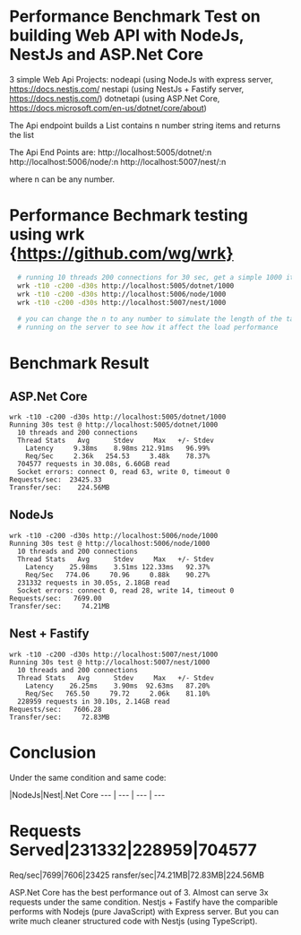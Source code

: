 # Performance Benchmark Test on building Web API with NodeJs, NestJs and ASP.Net Core
3 simple Web Api Projects: 
nodeapi (using NodeJs with express server, https://docs.nestjs.com/
nestapi (using NestJs + Fastify server, https://docs.nestjs.com/)
dotnetapi  (using ASP.Net Core, https://docs.microsoft.com/en-us/dotnet/core/about)

The Api endpoint builds a List contains n number string items and returns the list

The Api End Points are: 
http://localhost:5005/dotnet/:n
http://localhost:5006/node/:n
http://localhost:5007/nest/:n

where n can be any number.

# Performance Bechmark testing using wrk {https://github.com/wg/wrk}
```bash
  # running 10 threads 200 connections for 30 sec, get a simple 1000 items list
  wrk -t10 -c200 -d30s http://localhost:5005/dotnet/1000
  wrk -t10 -c200 -d30s http://localhost:5006/node/1000
  wrk -t10 -c200 -d30s http://localhost:5007/nest/1000
  
  # you can change the n to any number to simulate the length of the tasks 
  # running on the server to see how it affect the load performance 
```

# Benchmark Result

## ASP.Net Core
```
wrk -t10 -c200 -d30s http://localhost:5005/dotnet/1000
Running 30s test @ http://localhost:5005/dotnet/1000
  10 threads and 200 connections
  Thread Stats   Avg      Stdev     Max   +/- Stdev
    Latency     9.38ms    8.98ms 212.91ms   96.99%
    Req/Sec     2.36k   254.53     3.48k    78.37%
  704577 requests in 30.08s, 6.60GB read
  Socket errors: connect 0, read 63, write 0, timeout 0
Requests/sec:  23425.33
Transfer/sec:    224.56MB
```

## NodeJs
```
wrk -t10 -c200 -d30s http://localhost:5006/node/1000  
Running 30s test @ http://localhost:5006/node/1000
  10 threads and 200 connections
  Thread Stats   Avg      Stdev     Max   +/- Stdev
    Latency    25.98ms    3.51ms 122.33ms   92.37%
    Req/Sec   774.06     70.96     0.88k    90.27%
  231332 requests in 30.05s, 2.18GB read
  Socket errors: connect 0, read 28, write 14, timeout 0
Requests/sec:   7699.00
Transfer/sec:     74.21MB
```

## Nest + Fastify
```
wrk -t10 -c200 -d30s http://localhost:5007/nest/1000
Running 30s test @ http://localhost:5007/nest/1000
  10 threads and 200 connections
  Thread Stats   Avg      Stdev     Max   +/- Stdev
    Latency    26.25ms    3.90ms  92.63ms   87.20%
    Req/Sec   765.50     79.72     2.06k    81.10%
  228959 requests in 30.10s, 2.14GB read
Requests/sec:   7606.28
Transfer/sec:     72.83MB
```
# Conclusion
Under the same condition and same code:

|NodeJs|Nest|.Net Core
--- | --- | --- | ---  
# Requests Served|231332|228959|704577
Req/sec|7699|7606|23425
ransfer/sec|74.21MB|72.83MB|224.56MB

ASP.Net Core has the best performance out of 3. Almost can serve 3x requests under the same condition.
Nestjs + Fastify have the comparible performs with Nodejs (pure JavaScript) with Express server. But you can write much cleaner structured code with Nestjs (using TypeScript).   

